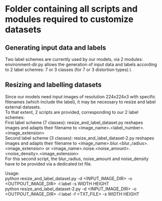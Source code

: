 # Folder containing all scripts and modules required to customize datasets

## Generating input data and labels
Two label schemes are currently used by our models, via 2 modules:\
environment-dir.py allows the generation of input data and labels according to 2 label schemes: 7 or 3 classes (for 7 or 3 distortion types).\

## Resizing and labelling datasets
Since our models need input images of resolution 224x224x3 with specific filenames (which include the label), it may be necessary to resize and label external datasets.\
To that extent, 2 scripts are provided, corresponding to our 2 label schemes:\
First label scheme (7 classes): resize_and_label_dataset.py reshapes images and adapts their filename to <image_name>.<label_number>.<image_extension>\
Second label scheme (3 classes): resize_and_label_dataset-2.py reshapes images and adapts their filename to <image_name>.blur.<blur_radius>.<image_extension> or <image_name>.noise.<noise_amount>.<noise_density>.<image_extension>\
For this second script, the blur_radius, noise_amount and noise_density have to be provided via a dedicated txt file.

Usage:\
python resize_and_label_dataset.py -d <INPUT_IMAGE_DIR> -o <OUTPOUT_IMAGE_DIR> -l label -s WIDTH HEIGHT\
python resize_and_label_dataset-2.py -d <INPUT_IMAGE_DIR> -o <OUTPOUT_IMAGE_DIR> -l label -f <TXT_FILE> -s WIDTH HEIGHT

